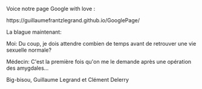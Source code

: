 <p>Voice notre page Google with love :</p>

<p>https://guillaumefrantzlegrand.github.io/GooglePage/</p>

<p>La blague maintenant:</p>

<p>Moi: Du coup, je dois attendre combien de temps avant de retrouver une vie sexuelle normale?</p>
<p>Médecin: C'est la première fois qu'on me le demande après une opération des amygdales...</p>

<div>Big-bisou, Guillaume Legrand et Clément Delerry</div>
